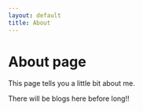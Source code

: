 ```yaml
---
layout: default
title: About
---
```

# About page

This page tells you a little bit about me.

There will be blogs here before long!!